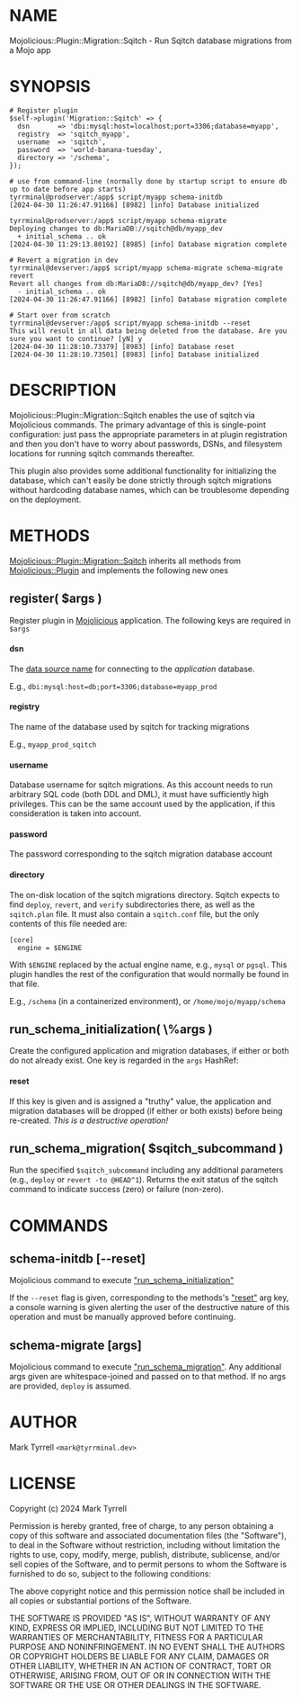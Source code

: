 # NAME

Mojolicious::Plugin::Migration::Sqitch - Run Sqitch database migrations from a Mojo app

# SYNOPSIS

    # Register plugin
    $self->plugin('Migration::Sqitch' => {
      dsn       => 'dbi:mysql:host=localhost;port=3306;database=myapp',
      registry  => 'sqitch_myapp',
      username  => 'sqitch',
      password  => 'world-banana-tuesday',
      directory => '/schema',
    });

    # use from command-line (normally done by startup script to ensure db up to date before app starts)
    tyrrminal@prodserver:/app$ script/myapp schema-initdb
    [2024-04-30 11:26:47.91166] [8982] [info] Database initialized

    tyrrminal@prodserver:/app$ script/myapp schema-migrate
    Deploying changes to db:MariaDB://sqitch@db/myapp_dev
      + initial_schema .. ok
    [2024-04-30 11:29:13.80192] [8985] [info] Database migration complete

    # Revert a migration in dev
    tyrrminal@devserver:/app$ script/myapp schema-migrate schema-migrate revert
    Revert all changes from db:MariaDB://sqitch@db/myapp_dev? [Yes] 
      - initial_schema .. ok
    [2024-04-30 11:26:47.91166] [8982] [info] Database migration complete

    # Start over from scratch
    tyrrminal@devserver:/app$ script/myapp schema-initdb --reset
    This will result in all data being deleted from the database. Are you sure you want to continue? [yN] y
    [2024-04-30 11:28:10.73379] [8983] [info] Database reset
    [2024-04-30 11:28:10.73501] [8983] [info] Database initialized

# DESCRIPTION

Mojolicious::Plugin::Migration::Sqitch enables the use of sqitch via Mojolicious
commands. The primary advantage of this is single-point configuration: just pass
the appropriate parameters in at plugin registration and then you don't have to
worry about passwords, DSNs, and filesystem locations for running sqitch commands
thereafter.

This plugin also provides some additional functionality for initializing the 
database, which can't easily be done strictly through sqitch migrations without
hardcoding database names, which can be troublesome depending on the deployment.

# METHODS

[Mojolicious::Plugin::Migration::Sqitch](https://metacpan.org/pod/Mojolicious%3A%3APlugin%3A%3AMigration%3A%3ASqitch) inherits all methods from 
[Mojolicious::Plugin](https://metacpan.org/pod/Mojolicious%3A%3APlugin) and implements the following new ones

## register( $args )

Register plugin in [Mojolicious](https://metacpan.org/pod/Mojolicious) application. The following keys are required
in `$args`

#### dsn

The [data source name](https://en.wikipedia.org/wiki/Data_source_name) for 
connecting to the _application_ database.

E.g., `dbi:mysql:host=db;port=3306;database=myapp_prod`

#### registry

The name of the database used by sqitch for tracking migrations

E.g., `myapp_prod_sqitch`

#### username

Database username for sqitch migrations. As this account needs to run arbitrary
SQL code (both DDL and DML), it must have sufficiently high privileges. This
can be the same account used by the application, if this consideration is taken
into account.

#### password

The password corresponding to the sqitch migration database account

#### directory

The on-disk location of the sqitch migrations directory. Sqitch expects to find
`deploy`, `revert`, and `verify` subdirectories there, as well as the 
`sqitch.plan` file. It must also contain a `sqitch.conf` file, but the only
contents of this file needed are:

    [core]
      engine = $ENGINE

With `$ENGINE` replaced by the actual engine name, e.g., `mysql` or `pgsql`.
This plugin handles the rest of the configuration that would normally be found
in that file.

E.g., `/schema` (in a containerized environment), or `/home/mojo/myapp/schema`

## run\_schema\_initialization( \\%args )

Create the configured application and migration databases, if either or both
do not already exist. One key is regarded in the `args` HashRef:

#### reset

If this key is given and is assigned a "truthy" value, the application and 
migration databases will be dropped (if either or both exists) before being 
re-created. _This is a destructive operation!_

## run\_schema\_migration( $sqitch\_subcommand )

Run the specified `$sqitch_subcommand` including any additional parameters 
(e.g., `deploy` or `revert -to @HEAD^1`). Returns the exit status of the 
sqitch command to indicate success (zero) or failure (non-zero).

# COMMANDS

## schema-initdb \[--reset\]

Mojolicious command to execute ["run\_schema\_initialization"](#run_schema_initialization)

If the `--reset` flag is given, corresponding to the methods's ["reset"](#reset) arg 
key, a console warning is given alerting the user of the destructive nature of 
this operation and must be manually approved before continuing.

## schema-migrate \[args\]

Mojolicious command to execute ["run\_schema\_migration"](#run_schema_migration). Any additional args
given are whitespace-joined and passed on to that method. If no args are 
provided, `deploy` is assumed.

# AUTHOR

Mark Tyrrell `<mark@tyrrminal.dev>`

# LICENSE

Copyright (c) 2024 Mark Tyrrell

Permission is hereby granted, free of charge, to any person obtaining a copy
of this software and associated documentation files (the "Software"), to deal
in the Software without restriction, including without limitation the rights
to use, copy, modify, merge, publish, distribute, sublicense, and/or sell
copies of the Software, and to permit persons to whom the Software is
furnished to do so, subject to the following conditions:

The above copyright notice and this permission notice shall be included in all
copies or substantial portions of the Software.

THE SOFTWARE IS PROVIDED "AS IS", WITHOUT WARRANTY OF ANY KIND, EXPRESS OR
IMPLIED, INCLUDING BUT NOT LIMITED TO THE WARRANTIES OF MERCHANTABILITY,
FITNESS FOR A PARTICULAR PURPOSE AND NONINFRINGEMENT. IN NO EVENT SHALL THE
AUTHORS OR COPYRIGHT HOLDERS BE LIABLE FOR ANY CLAIM, DAMAGES OR OTHER
LIABILITY, WHETHER IN AN ACTION OF CONTRACT, TORT OR OTHERWISE, ARISING FROM,
OUT OF OR IN CONNECTION WITH THE SOFTWARE OR THE USE OR OTHER DEALINGS IN THE
SOFTWARE.
